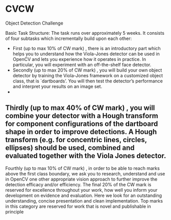 # CVCW
Object Detection Challenge

Basic Task Structure:
 The task runs over approximately 5 weeks. It 
consists of four subtasks which incrementally build upon each other:  
- First
 (up to max 10% of CW mark)
, there is an introductory part 
which helps you to understand how the Viola-Jones detector can be 
used in OpenCV and lets you experience how it operates in practice. 
In particular, you will experiment with an off-the-shelf face detector. 
- Secondly
 (up to max 20% of CW mark)
, you will build your own 
object  detector  by  training  the  Viola-Jones  framework  on  a 
customized object class, that is `dartboards’. You will then test the 
detector’s performance and interpret your results on an image set. 
- 
Thirdly
 (up to max 40% of CW mark)
, you will combine your 
detector with a Hough transform for component configurations of 
the  dartboard  shape  in  order  to  improve  detections.  A  Hough 
transform (e.g. for concentric lines, circles, ellipses) should be used, 
combined and evaluated together with the Viola Jones detector. 
- 
Fourthly
 (up to max 10% of CW mark)
, in order to be able to reach 
marks  above  the  first  class  boundary,  we  ask you  to  research, 
understand  and  use  in  OpenCV  one  other  appropriate  vision 
approach  to  further  improve  the  detection  efficacy  and/or 
efficiency. 
The 
final 20% of the CW mark
 is reserved for excellence throughout 
your work, how well you inform your development on evidence and 
evaluation. Here we look for an outstanding understanding, concise 
presentation and clean implementation. Top marks in this category 
are reserved for work that is novel and publishable in principle
